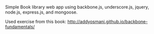 Simple Book library web app using backbone.js, underscore.js, jquery, node.js, express.js, and mongoose.

Used exercise from this book: http://addyosmani.github.io/backbone-fundamentals/
